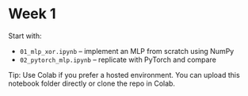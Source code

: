 # Week 1

Start with:
- `01_mlp_xor.ipynb` – implement an MLP from scratch using NumPy
- `02_pytorch_mlp.ipynb` – replicate with PyTorch and compare

Tip: Use Colab if you prefer a hosted environment. You can upload this notebook folder directly or clone the repo in Colab.
